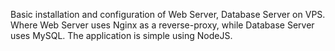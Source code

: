 Basic installation and configuration of Web Server, Database Server on VPS. Where Web Server uses Nginx as a reverse-proxy, while Database Server uses MySQL.
The application is simple using NodeJS.
